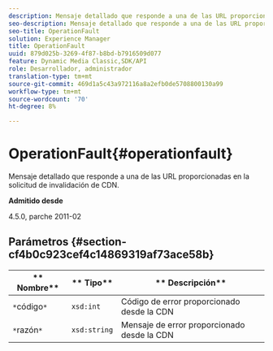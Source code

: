 ```yaml
---
description: Mensaje detallado que responde a una de las URL proporcionadas en la solicitud de invalidación de CDN.
seo-description: Mensaje detallado que responde a una de las URL proporcionadas en la solicitud de invalidación de CDN.
seo-title: OperationFault
solution: Experience Manager
title: OperationFault
uuid: 879d025b-3269-4f87-b8bd-b7916509d077
feature: Dynamic Media Classic,SDK/API
role: Desarrollador, administrador
translation-type: tm+mt
source-git-commit: 469d1a5c43a972116a8a2efb0de5708800130a99
workflow-type: tm+mt
source-wordcount: '70'
ht-degree: 8%

---
```



# OperationFault{#operationfault}

Mensaje detallado que responde a una de las URL proporcionadas en la solicitud de invalidación de CDN.

**Admitido desde**

4.5.0, parche 2011-02

## Parámetros {#section-cf4b0c923cef4c14869319af73ace58b}

| ** Nombre** | ** Tipo** | ** Descripción** |
|---|---|---|
| `*`código`*` | `xsd:int` | Código de error proporcionado desde la CDN |
| `*`razón`*` | `xsd:string` | Mensaje de error proporcionado desde la CDN |

